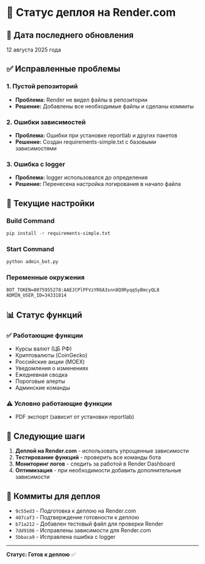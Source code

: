 # 🚀 Статус деплоя на Render.com

## 📅 Дата последнего обновления
12 августа 2025 года

## ✅ Исправленные проблемы

### 1. Пустой репозиторий
- **Проблема:** Render не видел файлы в репозитории
- **Решение:** Добавлены все необходимые файлы и сделаны коммиты

### 2. Ошибки зависимостей
- **Проблема:** Ошибки при установке reportlab и других пакетов
- **Решение:** Создан requirements-simple.txt с базовыми зависимостями

### 3. Ошибка с logger
- **Проблема:** logger использовался до определения
- **Решение:** Перенесена настройка логирования в начало файла

## 🔧 Текущие настройки

### Build Command
```bash
pip install -r requirements-simple.txt
```

### Start Command
```bash
python admin_bot.py
```

### Переменные окружения
```
BOT_TOKEN=8075955278:AAEJCPlPFVzYR6A3snn8Q9RyqqSyBmcyQL8
ADMIN_USER_ID=34331814
```

## 📊 Статус функций

### ✅ Работающие функции
- Курсы валют (ЦБ РФ)
- Криптовалюты (CoinGecko)
- Российские акции (MOEX)
- Уведомления о изменениях
- Ежедневная сводка
- Пороговые алерты
- Админские команды

### ⚠️ Условно работающие функции
- PDF экспорт (зависит от установки reportlab)

## 🎯 Следующие шаги

1. **Деплой на Render.com** - использовать упрощенные зависимости
2. **Тестирование функций** - проверить все команды бота
3. **Мониторинг логов** - следить за работой в Render Dashboard
4. **Оптимизация** - при необходимости добавить дополнительные зависимости

## 📝 Коммиты для деплоя

- `9c55ed3` - Подготовка к деплою на Render.com
- `407caf3` - Подтверждение готовности к деплою
- `b71a212` - Добавлен тестовый файл для проверки Render
- `7dd9106` - Исправлены зависимости для Render.com
- `5bbaca9` - Исправлена ошибка с logger

---
**Статус: Готов к деплою** ✅ 